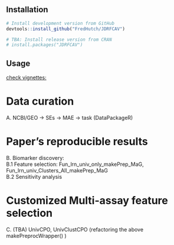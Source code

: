 
<!-- README.md is generated from README.Rmd. Please edit that file -->

## Installation

``` r
# Install development version from GitHub
devtools::install_github("FredHutch/JDRFCAV")

# TBA: Install release version from CRAN
# install.packages("JDRFCAV")
```

## Usage

[check
vignettes:](https://github.com/FredHutch/JDRFCAV/tree/master/vignettes)

# Data curation

A. NCBI/GEO -\> SEs -\> MAE -\> task (DataPackageR)

# Paper’s reproducible results

B. Biomarker discovery:  
B.1 Feature selection: Fun\_lrn\_univ\_only\_makePrep\_MaG,
Fun\_lrn\_univ\_Clusters\_All\_makePrep\_MaG  
B.2 Sensitivity analysis

# Customized Multi-assay feature selection

C. (TBA) UnivCPO, UnivClustCPO (refactoring the above
makePreprocWrapper() )
